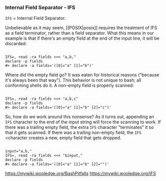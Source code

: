 

### Internal Field Separator - IFS

`IFS` = Internal Field Separator.

Unbelievable as it may seem, [[POSIX|posix]] requires the treatment of IFS as a field terminator, rather than a field separator. What this means in our example is that if there's an empty field at the end of the input line, it will be discarded:

```shell

IFS=, read -ra fields <<< "a,b,"
declare -p fields
#> declare -a fields='([0]="a" [1]="b")'

```

Where did the empty field go? It was eaten for historical reasons ("because it's always been that way"). This behavior is not unique to bash; all conforming shells do it. A non-empty field is properly scanned:

```shell

IFS=, read -ra fields <<< "a,b,c"
declare -p fields
#> declare -a fields='([0]="a" [1]="b" [2]="c")'

```

So, how do we work around this nonsense? As it turns out, appending an `IFS` character to the end of the input string will force the scanning to work. If there was a trailing empty field, the extra `IFS` character "terminates" it so that it gets scanned. If there was a trailing non-empty field, the `IFS` &lt;character creates a new, empty field that gets dropped.

```shell

input="a,b,"
IFS=, read -ra fields <<< "$input,"
declare -p fields
#> declare -a fields='([0]="a" [1]="b" [2]="")'

```

<https://mywiki.wooledge.org/BashPitfalls>
<https://mywiki.wooledge.org/IFS>
